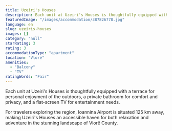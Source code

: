 ```yaml
---
title: Uzeiri's Houses
description: Each unit at Uzeiri's Houses is thoughtfully equipped with a terrace for personal enjoyment of the outdoors, a private bathroom for comfort and privacy, and a f
featuredImage: "/images/accommodation/387826778.jpg"
language: en
slug: uzeiris-houses
images: []
category: "null"
starRating: 3
rating: 3
accommodationType: "apartment"
location: "Vlorë"
amenities:
  - "Balcony"
  - "TV"
ratingWords: "Fair"
---
```


Each unit at Uzeiri's Houses is thoughtfully equipped with a terrace for personal enjoyment of the outdoors, a private bathroom for comfort and privacy, and a flat-screen TV for entertainment needs.

For travelers exploring the region, Ioannina Airport is situated 125 km away, making Uzeiri's Houses an accessible haven for both relaxation and adventure in the stunning landscape of Vlorë County.

